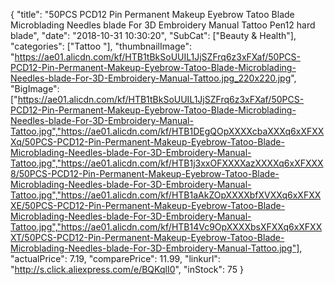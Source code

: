 {
	"title": "50PCS PCD12 Pin Permanent Makeup Eyebrow Tatoo Blade Microblading Needles blade For 3D Embroidery Manual Tattoo Pen12 hard blade",
	"date": "2018-10-31 10:30:20",
	"SubCat": ["Beauty & Health"],
	"categories": ["Tattoo "],
	"thumbnailImage": "https://ae01.alicdn.com/kf/HTB1tBkSoUUIL1JjSZFrq6z3xFXaf/50PCS-PCD12-Pin-Permanent-Makeup-Eyebrow-Tatoo-Blade-Microblading-Needles-blade-For-3D-Embroidery-Manual-Tattoo.jpg_220x220.jpg",
	"BigImage": ["https://ae01.alicdn.com/kf/HTB1tBkSoUUIL1JjSZFrq6z3xFXaf/50PCS-PCD12-Pin-Permanent-Makeup-Eyebrow-Tatoo-Blade-Microblading-Needles-blade-For-3D-Embroidery-Manual-Tattoo.jpg","https://ae01.alicdn.com/kf/HTB1DEgQOpXXXXcbaXXXq6xXFXXXq/50PCS-PCD12-Pin-Permanent-Makeup-Eyebrow-Tatoo-Blade-Microblading-Needles-blade-For-3D-Embroidery-Manual-Tattoo.jpg","https://ae01.alicdn.com/kf/HTB1j3xxOFXXXXazXXXXq6xXFXXX8/50PCS-PCD12-Pin-Permanent-Makeup-Eyebrow-Tatoo-Blade-Microblading-Needles-blade-For-3D-Embroidery-Manual-Tattoo.jpg","https://ae01.alicdn.com/kf/HTB1aAkZOpXXXXbfXVXXq6xXFXXXE/50PCS-PCD12-Pin-Permanent-Makeup-Eyebrow-Tatoo-Blade-Microblading-Needles-blade-For-3D-Embroidery-Manual-Tattoo.jpg","https://ae01.alicdn.com/kf/HTB14Vc9OpXXXXbsXFXXq6xXFXXXT/50PCS-PCD12-Pin-Permanent-Makeup-Eyebrow-Tatoo-Blade-Microblading-Needles-blade-For-3D-Embroidery-Manual-Tattoo.jpg"],
	"actualPrice": 7.19,
	"comparePrice": 11.99,
	"linkurl": "http://s.click.aliexpress.com/e/BQKqlI0",
	"inStock": 75
}
